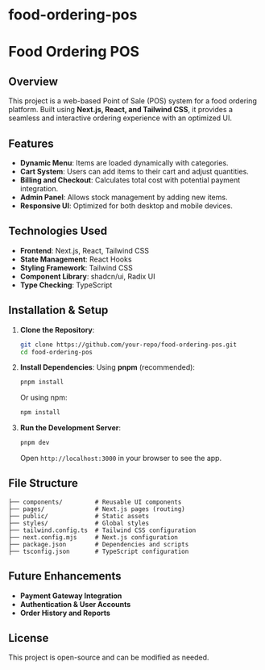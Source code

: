 # food-ordering-pos
# Food Ordering POS

## Overview
This project is a web-based Point of Sale (POS) system for a food ordering platform. Built using **Next.js, React, and Tailwind CSS**, it provides a seamless and interactive ordering experience with an optimized UI.

## Features
- **Dynamic Menu**: Items are loaded dynamically with categories.
- **Cart System**: Users can add items to their cart and adjust quantities.
- **Billing and Checkout**: Calculates total cost with potential payment integration.
- **Admin Panel**: Allows stock management by adding new items.
- **Responsive UI**: Optimized for both desktop and mobile devices.

## Technologies Used
- **Frontend**: Next.js, React, Tailwind CSS
- **State Management**: React Hooks
- **Styling Framework**: Tailwind CSS
- **Component Library**: shadcn/ui, Radix UI
- **Type Checking**: TypeScript

## Installation & Setup
1. **Clone the Repository**:
   ```sh
   git clone https://github.com/your-repo/food-ordering-pos.git
   cd food-ordering-pos
   ```

2. **Install Dependencies**:
   Using **pnpm** (recommended):
   ```sh
   pnpm install
   ```
   Or using npm:
   ```sh
   npm install
   ```

3. **Run the Development Server**:
   ```sh
   pnpm dev
   ```
   Open `http://localhost:3000` in your browser to see the app.

## File Structure
```
├── components/         # Reusable UI components
├── pages/              # Next.js pages (routing)
├── public/             # Static assets
├── styles/             # Global styles
├── tailwind.config.ts  # Tailwind CSS configuration
├── next.config.mjs     # Next.js configuration
├── package.json        # Dependencies and scripts
├── tsconfig.json       # TypeScript configuration
```

## Future Enhancements
- **Payment Gateway Integration**
- **Authentication & User Accounts**
- **Order History and Reports**

## License
This project is open-source and can be modified as needed.


